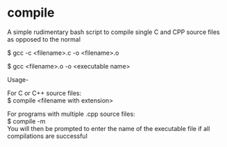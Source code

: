 # compile
A simple rudimentary bash script to compile single C and CPP source files as opposed to the normal

$ gcc -c \<filename\>.c -o \<filename\>.o

$ gcc \<filename\>.o -o \<executable name\>



Usage-

For C or C++ source files:<br/>
$ compile \<filename with extension\>

For programs with multiple .cpp source files:<br/>
$ compile -m<br/>
You will then be prompted to enter the name of the executable file if all compilations are successful
